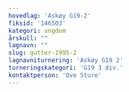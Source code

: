 ```yaml
---
hovedlag: 'Askøy G19-2'
fiksid: '146503'
kategori: ungdom
årskull: ""
lagnavn: ""
slug: gutter-1995-2
lagnavniturnering: 'Askøy G19 2'
turneringskategori: 'G19 3 div.'
kontaktperson: 'Ove Sture'
---
```

